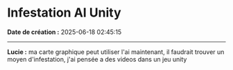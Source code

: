 # Infestation AI Unity

**Date de création :** 2025-06-18 02:45:15

---

**Lucie :**
ma carte graphique peut utiliser l'ai maintenant, il faudrait trouver un moyen d'infestation, j'ai pensée a des videos dans un jeu unity

